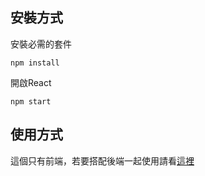 ## 安裝方式
安裝必需的套件

```npm install```

開啟React

```npm start```

## 使用方式
這個只有前端，若要搭配後端一起使用請看[這裡](https://github.com/IceTeaOxO/HiFeeling)
